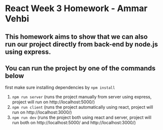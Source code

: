 # React Week 3 Homework - Ammar Vehbi

## This homework aims to show that we can also run our project directly from back-end by node.js using express.

## You can run the project by one of the commands below

first make sure installing dependencies by `npm install`

1. `npm run server` (runs the project manually from server using express, project will run on http://localhost:5000/)
2. `npm run client` (runs the project automatically using react, project will run on http://localhost:3000/)
3. `npm run dev` (runs the project both using react and server, project will run both on http://localhost:5000/ and http://localhost:3000/)
